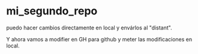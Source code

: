 # mi_segundo_repo
puedo hacer cambios directamente en local y envárlos al "distant".

Y ahora vamos a modifier en GH para github y meter las modificaciones en local.
